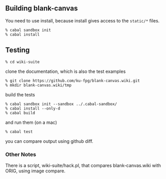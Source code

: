 ## Building blank-canvas

You need to use install, because install gives access to the `static/*` files.

    % cabal sandbox init
    % cabal install

## Testing

    % cd wiki-suite

clone the documentation, which is also the test examples

    % git clone https://github.com/ku-fpg/blank-canvas.wiki.git
    % mkdir blank-canvas.wiki/tmp

build the tests

    % cabal sandbox init --sandbox ../.cabal-sandbox/
    % cabal install --only-d
    % cabal build

and run them (on a mac)

    % cabal test

you can compare output using github diff.



### Other Notes

There is a script, wiki-suite/hack.pl, that compares blank-canvas.wiki with ORIG, using image compare.







